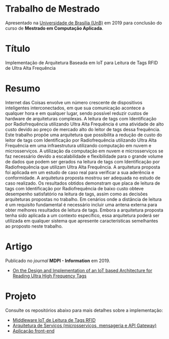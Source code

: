 # Trabalho de Mestrado
Apresentado na [Universidade de Brasília (UnB)](https://www.unb.br/) em 2019 para conclusão do curso de **Mestrado em Computação Aplicada**.

# Título
Implementação de Arquitetura Baseada em IoT para Leitura de Tags RFID de Ultra Alta Frequência

# Resumo
Internet das Coisas envolve um número crescente de dispositivos inteligentes interconectados, em que sua comunicação acontece a qualquer hora e em qualquer lugar, sendo possível reduzir custos de hardware de arquiteturas complexas. A leitura de tags com Identificação por Radiofrequência utilizando Ultra Alta Frequência é uma atividade de alto custo devido ao preço de mercado alto do leitor de tags dessa frequência. Este trabalho propõe uma arquitetura que possibilita a redução de custo do leitor de tags com Identificação por Radiofrequência utilizando Ultra Alta Frequência em uma infraestrutura utilizando computação em nuvem e microsserviços. A utilização da computação em nuvem e microsserviços se faz necessário devido a escalabilidade e flexibilidade para o grande volume de dados que podem ser gerados na leitura de tags com Identificação por Radiofrequência que utilizam Ultra Alta Frequência. A arquitetura proposta foi aplicada em um estudo de caso real para verificar a sua aderência e conformidade. A arquitetura proposta mostrou ser adequada no estudo de caso realizado. Os resultados obtidos demonstram que placa de leitura de tags com Identificação por Radiofrequência de baixo custo obteve desempenho satisfatório na leitura de tags, assim como as decisões arquiteturas propostas no trabalho. Em cenários onde a distância de leitura é um requisito fundamental é necessário incluir uma antena externa para obter melhores resultados de leitura de tags. Embora a arquitetura proposta tenha sido aplicada a um contexto específico, essa arquitetura poderá ser utilizada em qualquer sistema que apresente características semelhantes ao proposto neste trabalho.

# Artigo
Publicado no *journal* **MDPI - Information** em 2019. 
- [On the Design and Implementation of an IoT based Architecture for Reading Ultra High Frequency Tags](https://www.mdpi.com/2078-2489/10/2/41)

# Projeto
Consulte os repositórios abaixo para mais detalhes sobre a implementação:

- [Middleware IoT de Leitura de Tags RFID](https://github.com/yagoluiz/rfid-reader-middleware)
- [Arquitetura de Serviços (microsserviços, mensageria e API Gateway)](https://github.com/yagoluiz/rfid-reader-api)
- [Aplicação front-end](https://github.com/yagoluiz/rfid-reader-web)